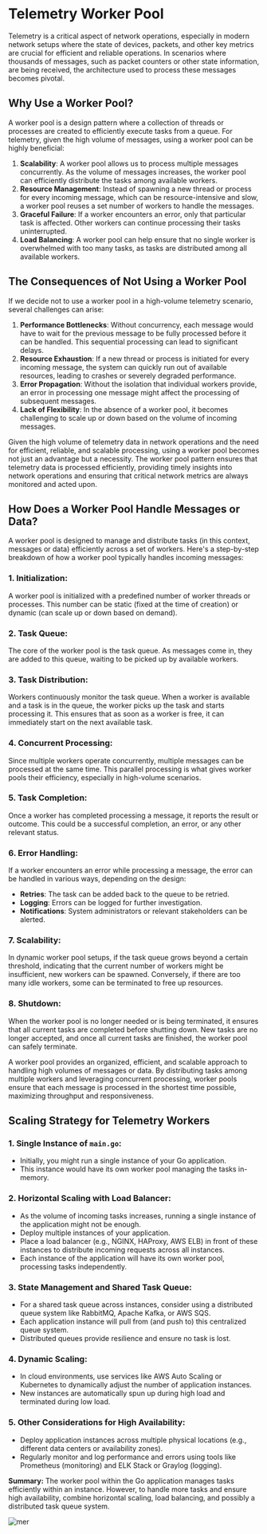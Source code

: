 # Telemetry Worker Pool

Telemetry is a critical aspect of network operations, especially in modern network setups where the state of devices, packets, and other key metrics are crucial for efficient and reliable operations. In scenarios where thousands of messages, such as packet counters or other state information, are being received, the architecture used to process these messages becomes pivotal.

## Why Use a Worker Pool?

A worker pool is a design pattern where a collection of threads or processes are created to efficiently execute tasks from a queue. For telemetry, given the high volume of messages, using a worker pool can be highly beneficial:

1. **Scalability**: A worker pool allows us to process multiple messages concurrently. As the volume of messages increases, the worker pool can efficiently distribute the tasks among available workers.
2. **Resource Management**: Instead of spawning a new thread or process for every incoming message, which can be resource-intensive and slow, a worker pool reuses a set number of workers to handle the messages.
3. **Graceful Failure**: If a worker encounters an error, only that particular task is affected. Other workers can continue processing their tasks uninterrupted. 
4. **Load Balancing**: A worker pool can help ensure that no single worker is overwhelmed with too many tasks, as tasks are distributed among all available workers.

## The Consequences of Not Using a Worker Pool

If we decide not to use a worker pool in a high-volume telemetry scenario, several challenges can arise:

1. **Performance Bottlenecks**: Without concurrency, each message would have to wait for the previous message to be fully processed before it can be handled. This sequential processing can lead to significant delays.
2. **Resource Exhaustion**: If a new thread or process is initiated for every incoming message, the system can quickly run out of available resources, leading to crashes or severely degraded performance.
3. **Error Propagation**: Without the isolation that individual workers provide, an error in processing one message might affect the processing of subsequent messages.
4. **Lack of Flexibility**: In the absence of a worker pool, it becomes challenging to scale up or down based on the volume of incoming messages. 

Given the high volume of telemetry data in network operations and the need for efficient, reliable, and scalable processing, using a worker pool becomes not just an advantage but a necessity. The worker pool pattern ensures that telemetry data is processed efficiently, providing timely insights into network operations and ensuring that critical network metrics are always monitored and acted upon.

## How Does a Worker Pool Handle Messages or Data?

A worker pool is designed to manage and distribute tasks (in this context, messages or data) efficiently across a set of workers. Here's a step-by-step breakdown of how a worker pool typically handles incoming messages:

### 1. Initialization:
A worker pool is initialized with a predefined number of worker threads or processes. This number can be static (fixed at the time of creation) or dynamic (can scale up or down based on demand).

### 2. Task Queue:
The core of the worker pool is the task queue. As messages come in, they are added to this queue, waiting to be picked up by available workers.

### 3. Task Distribution:
Workers continuously monitor the task queue. When a worker is available and a task is in the queue, the worker picks up the task and starts processing it. This ensures that as soon as a worker is free, it can immediately start on the next available task.

### 4. Concurrent Processing:
Since multiple workers operate concurrently, multiple messages can be processed at the same time. This parallel processing is what gives worker pools their efficiency, especially in high-volume scenarios.

### 5. Task Completion:
Once a worker has completed processing a message, it reports the result or outcome. This could be a successful completion, an error, or any other relevant status.

### 6. Error Handling:
If a worker encounters an error while processing a message, the error can be handled in various ways, depending on the design:
- **Retries**: The task can be added back to the queue to be retried.
- **Logging**: Errors can be logged for further investigation.
- **Notifications**: System administrators or relevant stakeholders can be alerted.

### 7. Scalability:
In dynamic worker pool setups, if the task queue grows beyond a certain threshold, indicating that the current number of workers might be insufficient, new workers can be spawned. Conversely, if there are too many idle workers, some can be terminated to free up resources.

### 8. Shutdown:
When the worker pool is no longer needed or is being terminated, it ensures that all current tasks are completed before shutting down. New tasks are no longer accepted, and once all current tasks are finished, the worker pool can safely terminate.


A worker pool provides an organized, efficient, and scalable approach to handling high volumes of messages or data. By distributing tasks among multiple workers and leveraging concurrent processing, worker pools ensure that each message is processed in the shortest time possible, maximizing throughput and responsiveness.

## Scaling Strategy for Telemetry Workers

### 1. Single Instance of `main.go`:

- Initially, you might run a single instance of your Go application.
- This instance would have its own worker pool managing the tasks in-memory.

### 2. Horizontal Scaling with Load Balancer:

- As the volume of incoming tasks increases, running a single instance of the application might not be enough.
- Deploy multiple instances of your application.
- Place a load balancer (e.g., NGINX, HAProxy, AWS ELB) in front of these instances to distribute incoming requests across all instances.
- Each instance of the application will have its own worker pool, processing tasks independently.

### 3. State Management and Shared Task Queue:

- For a shared task queue across instances, consider using a distributed queue system like RabbitMQ, Apache Kafka, or AWS SQS.
- Each application instance will pull from (and push to) this centralized queue system.
- Distributed queues provide resilience and ensure no task is lost.

### 4. Dynamic Scaling:

- In cloud environments, use services like AWS Auto Scaling or Kubernetes to dynamically adjust the number of application instances.
- New instances are automatically spun up during high load and terminated during low load.

### 5. Other Considerations for High Availability:

- Deploy application instances across multiple physical locations (e.g., different data centers or availability zones).
- Regularly monitor and log performance and errors using tools like Prometheus (monitoring) and ELK Stack or Graylog (logging).

**Summary:** The worker pool within the Go application manages tasks efficiently within an instance. However, to handle more tasks and ensure high availability, combine horizontal scaling, load balancing, and possibly a distributed task queue system.

![mer](https://github.com/gwoodwa1/event-driven-example/assets/63735312/3c0fe2f4-eed9-4ef9-aba5-56277b6bd364)
